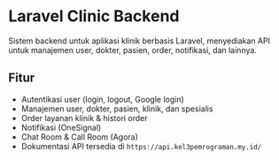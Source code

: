 # Laravel Clinic Backend

Sistem backend untuk aplikasi klinik berbasis Laravel, menyediakan API untuk manajemen user, dokter, pasien, order, notifikasi, dan lainnya.

## Fitur

- Autentikasi user (login, logout, Google login)
- Manajemen user, dokter, pasien, klinik, dan spesialis
- Order layanan klinik & histori order
- Notifikasi (OneSignal)
- Chat Room & Call Room (Agora)
- Dokumentasi API tersedia di `https://api.kel3pemrograman.my.id/`
